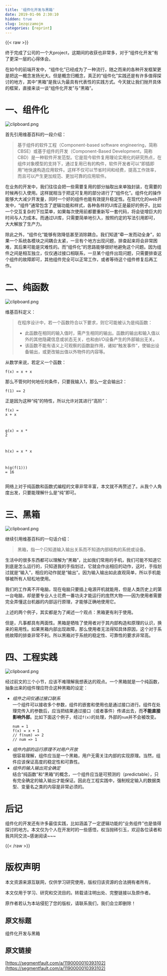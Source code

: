 ```yaml
---
title: '组件化开发与黑箱' 
date: 2019-01-06 2:30:10
hidden: true
slug: 1ezqczamojm
categories: [reprint]
---
```


{{< raw >}}

                    
<p>终于完成了公司的一个大project，这期间的收获也非常多，对于“组件化开发”有了更深一层的心得体会。</p>
<p>在如今的前端开发中，“组件化”已经成为了一种流行，随之而来的各种开发框架更是把这一概念发扬光大。但是概念归概念，真正的“组件化”实践还是有许多值得探讨的地方，其中“黑箱”是我认为最具有代表性的实践方式。今天就让我们抛开具体的框架，直接来谈一谈“组件化开发”与“黑箱”。</p>
<h1 id="articleHeader0">一、组件化</h1>
<p><span class="img-wrap"><img data-src="/img/bVRLev?w=1494&amp;h=1010" src="https://static.alili.tech/img/bVRLev?w=1494&amp;h=1010" alt="clipboard.png" title="clipboard.png" style="cursor: pointer; display: inline;"></span></p>
<p>首先引用维基百科的一段介绍：</p>
<blockquote><p>基于组件的软件工程（Component-based software engineering，简称CBSE）或基于组件的开发（Component-Based Development，简称CBD）是一种软件开发范型。它是现今软件复用理论实用化的研究热点，在组件对象模型的支持下，通过复用已有的构件，软件开发者可以“即插即用”地快速构造应用软件。这样不仅可以节省时间和经费，提高工作效率，而且可以产生更加规范、更加可靠的应用软件。</p></blockquote>
<p>在业务的开发中，我们往往会把一些需要复用的部分抽取出来单独封装，在需要的时候再引入使用。这样就相当于把这可复用的部分进行了“组件化”。组件化的操作能够大大减少开发量，同时一个好的组件也能有效提升稳定性。在现代化的web开发中，“组件”通常包含了逻辑功能和样式，各种各样的UI库正是最好的例子。比如一个交互复杂的下拉菜单，如果每次使用前都要重新写一套代码，将会徒增巨大的时间与人力成本。而通过UI库，只需要简单地引入，按照约定的写法引用即可，大大解放了生产力。</p>
<p>除此之外，“组件化”能够有效降低甚至消除耦合。我们知道“牵一发而动全身”，如果一个系统各模块之间耦合太紧，一旦有个地方出现问题，排查起来将会非常困难，其后果可能是灾难性的。而“组件化”的思路能够很好地避免这个问题。因为组件之间是相互独立，仅仅通过接口相联系，一旦某个组件出现问题，只需要排查这个组件的故障即可，其他组件完全可以正常工作，或者等待这个组件修复后再工作。</p>
<h1 id="articleHeader1">二、纯函数</h1>
<p><span class="img-wrap"><img data-src="/img/bVRLfv?w=770&amp;h=756" src="https://static.alili.tech/img/bVRLfv?w=770&amp;h=756" alt="clipboard.png" title="clipboard.png" style="cursor: pointer; display: inline;"></span></p>
<p>维基百科定义：</p>
<blockquote>
<p>在程序设计中，若一个函数符合以下要求，则它可能被认为是纯函数：</p>
<ul>
<li>此函数在相同的输入值时，需产生相同的输出。函数的输出和输入值以外的其他隐藏信息或状态无关，也和由I/O设备产生的外部输出无关。</li>
<li>该函数不能有语义上可观察的函数副作用，诸如“触发事件”，使输出设备输出，或更改输出值以外物件的内容等。</li>
</ul>
</blockquote>
<p>从数学来说，若定义一个函数：</p>
<div class="widget-codetool" style="display:none;">
      <div class="widget-codetool--inner">
      <span class="selectCode code-tool" data-toggle="tooltip" data-placement="top" title="" data-original-title="全选"></span>
      <span type="button" class="copyCode code-tool" data-toggle="tooltip" data-placement="top" data-clipboard-text="f(x) = x + x" title="" data-original-title="复制"></span>
      <span type="button" class="saveToNote code-tool" data-toggle="tooltip" data-placement="top" title="" data-original-title="放进笔记"></span>
      </div>
      </div><pre class="hljs llvm"><code style="word-break: break-word; white-space: initial;">f(<span class="hljs-keyword">x</span>) = <span class="hljs-keyword">x</span> + <span class="hljs-keyword">x</span></code></pre>
<p>那么不管何时何地任何条件，只要我输入1，那么一定会输出2：</p>
<div class="widget-codetool" style="display:none;">
      <div class="widget-codetool--inner">
      <span class="selectCode code-tool" data-toggle="tooltip" data-placement="top" title="" data-original-title="全选"></span>
      <span type="button" class="copyCode code-tool" data-toggle="tooltip" data-placement="top" data-clipboard-text="f(1) == 2" title="" data-original-title="复制"></span>
      <span type="button" class="saveToNote code-tool" data-toggle="tooltip" data-placement="top" title="" data-original-title="放进笔记"></span>
      </div>
      </div><pre class="hljs stylus"><code style="word-break: break-word; white-space: initial;"><span class="hljs-function"><span class="hljs-title">f</span><span class="hljs-params">(<span class="hljs-number">1</span>)</span></span> == <span class="hljs-number">2</span></code></pre>
<p>正是因为这种“纯”的特性，所以允许对其进行“高阶”：</p>
<div class="widget-codetool" style="display:none;">
      <div class="widget-codetool--inner">
      <span class="selectCode code-tool" data-toggle="tooltip" data-placement="top" title="" data-original-title="全选"></span>
      <span type="button" class="copyCode code-tool" data-toggle="tooltip" data-placement="top" data-clipboard-text="f(x) = x + x

g(x) = x * 2

h(x) = x * x

h(g(f(1))) = 16" title="" data-original-title="复制"></span>
      <span type="button" class="saveToNote code-tool" data-toggle="tooltip" data-placement="top" title="" data-original-title="放进笔记"></span>
      </div>
      </div><pre class="hljs lisp"><code>f(<span class="hljs-name">x</span>) = x + x

g(<span class="hljs-name">x</span>) = x * <span class="hljs-number">2</span>

h(<span class="hljs-name">x</span>) = x * x

h(<span class="hljs-name">g</span>(<span class="hljs-name">f</span>(<span class="hljs-number">1</span>))) = <span class="hljs-number">16</span></code></pre>
<p>网络上对于纯函数和函数式编程的文章非常丰富，本文就不再赘述了。从我个人角度出发，只要能理解什么是“纯”即可。</p>
<h1 id="articleHeader2">三、黑箱</h1>
<p><span class="img-wrap"><img data-src="/img/bVRK4x?w=1156&amp;h=318" src="https://static.alili.tech/img/bVRK4x?w=1156&amp;h=318" alt="clipboard.png" title="clipboard.png" style="cursor: pointer; display: inline;"></span></p>
<p>继续引用维基百科的一句话介绍：</p>
<blockquote><p>黑箱，指一个只知道输入输出关系而不知道内部结构的系统或设备。</p></blockquote>
<p>生活中的很多东西都可以理解为“黑箱”，比如我们常用的手机，我们可能不知道它到底是怎么运行的，只知道我的手指划过，它就会作出相应的动作，这时，手指划过就是“输入”，相应的动作就是“输出”。因为输入输出如此直观简单，所以手机能够被所有人轻松地使用。</p>
<p>我们的工作离不开电脑，现在电脑只要插上电源开机就能用，但是人类历史上的第一台电脑，却是要专业人士花费一番功夫才能运行的庞然大物——因为使用者需要完全弄懂这台机器的内部运行原理，才能够正确地使用它。</p>
<p>上述的两个例子，其实都是为了阐述一个观点：黑箱更有利于使用。</p>
<p>但是，凡事都具有两面性。黑箱是牺牲了使用者对于其内部构造和原理的认识，换来的易用性。如果黑箱内部出现故障，那么使用者无法得知具体原因，这个对于系统故障的排查非常不利。所以黑箱对于系统的稳定性、可靠性的要求非常高。</p>
<h1 id="articleHeader3">四、工程实践</h1>
<p><span class="img-wrap"><img data-src="/img/bVRLs1?w=1238&amp;h=780" src="https://static.alili.tech/img/bVRLs1?w=1238&amp;h=780" alt="clipboard.png" title="clipboard.png" style="cursor: pointer; display: inline;"></span></p>
<p>经过前文的三个小节，应该不难理解我想表达的观点。一个黑箱就是一个纯函数，抽象出来的组件理应符合这种黑箱的设定：</p>
<ul>
<li>
<p><em>组件之间仅通过接口联系</em><br>一个组件可以接收多个参数，组件的嵌套和使用也是通过接口进行。组件在处理完传入的参数后，应当把结果通过接口（或者事件）传递出去，而<strong>不能直接影响外部</strong>。比如下面这个例子，经过<code>f(x)</code>的处理，外部的<code>num</code>并不会被改变。</p>
<div class="widget-codetool" style="display:none;">
      <div class="widget-codetool--inner">
      <span class="selectCode code-tool" data-toggle="tooltip" data-placement="top" title="" data-original-title="全选"></span>
      <span type="button" class="copyCode code-tool" data-toggle="tooltip" data-placement="top" data-clipboard-text="num = 1
f(x) = x + 1
// f(num) => 2
// num => 1" title="" data-original-title="复制"></span>
      <span type="button" class="saveToNote code-tool" data-toggle="tooltip" data-placement="top" title="" data-original-title="放进笔记"></span>
      </div>
      </div><pre class="hljs stylus"><code>num = <span class="hljs-number">1</span>
<span class="hljs-function"><span class="hljs-title">f</span><span class="hljs-params">(x)</span></span> = x + <span class="hljs-number">1</span>
<span class="hljs-comment">// f(num) =&gt; 2</span>
<span class="hljs-comment">// num =&gt; 1</span></code></pre>
</li>
<li>
<em>组件内部的运行原理不对用户开放</em><br>很容易理解，组件应当是一个黑箱，用户无需关注内部的实现原理。当然，组件应该保证高度的稳定性和可靠性。</li>
<li>
<em>组件的输入输出完全确定</em><br>结合“纯函数”和“黑箱”的概念，一个组件应当是可预测的（predictable），只有完全确定的输入输出才能保证。因此在工程实践中，强制规定输入的数据类型、变量名之类的内容是非常必须的。</li>
</ul>
<h1 id="articleHeader4">后记</h1>
<p>组件化的开发还有许多最佳实践，比如涵盖了一定逻辑功能的“业务组件”也是值得探讨的地方。本文仅为个人在开发时的一些感悟，权当抛砖引玉，欢迎各位读者和我共同交流~感谢阅读~~~</p>

                
{{< /raw >}}

# 版权声明
本文资源来源互联网，仅供学习研究使用，版权归该资源的合法拥有者所有，

本文仅用于学习、研究和交流目的。转载请注明出处、完整链接以及原作者。

原作者若认为本站侵犯了您的版权，请联系我们，我们会立即删除！

## 原文标题
组件化开发与黑箱

## 原文链接
[https://segmentfault.com/a/1190000010393102](https://segmentfault.com/a/1190000010393102)

